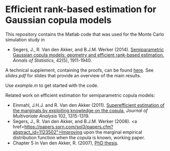 # Efficient rank-based estimation for Gaussian copula models

This repository contains the Matlab code that was used for the Monte Carlo simulation study in

*   Segers, J., R. Van den Akker, and B.J.M. Werker (2014). 
<a href="https://arxiv.org/pdf/1306.6658.pdf">Semiparametric Gaussian copula models: geometry and efficient rank-based estimation.</a> <i>Annals of Statistics</i>, 42(5), 1911-1940.

A technical supplement, containing the proofs, can be found <a href="http://dx.doi.org/10.1214/14-AOS1244SUPP">here</a>. See <i>slides.pdf</i> for slides that provide an overview of the main results. 

Use <i>example.m</i> to get started with the code.

Related work on efficient estimation for semiparametric copula models:
*   Einmahl, J.H.J. and R. Van den Akker (2011). <a href="https://doi.org/10.1016/j.jmva.2011.04.015">Superefficient estimation of the marginals by exploiting knowledge on the copula</a>, <i>Journal of Multivariate Analysis</i> 102, 1315-1319.
*   Segers, J., R. Van den Akker, and B.J.M. Werker (2008). <a href=https://papers.ssrn.com/sol3/papers.cfm?abstract_id=1123502">Improving upon the marginal empirical distribution function when the copula is known</a>, working paper.
*   Chapter 5 in Van den Akker, R. (2007), <a href="https://papers.ssrn.com/sol3/papers.cfm?abstract_id=2412998">PhD thesis</a>. 


